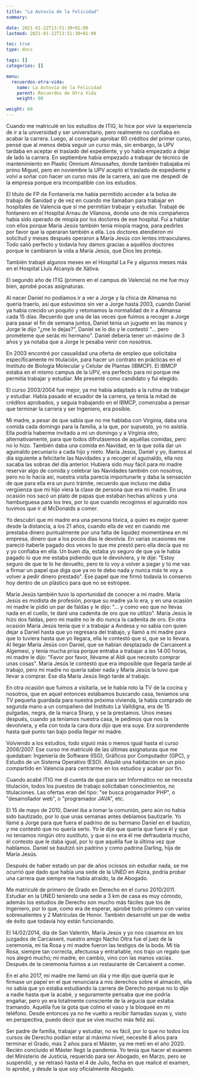 ```yaml
---
title: "La Autovía de la Felicidad"
summary:

date: 2021-01-22T13:51:30+01:00
lastmod: 2021-01-22T13:51:30+01:00

toc: true
type: docs

tags: []
categories: []

menu:
  recuerdos-otra-vida:
    name: La Autovía de la Felicidad
    parent: Recuerdos de Otra Vida
    weight: 60

weight: 60
---
```


Cuando me matriculé en los estudios de ITIG, lo hice por vivir la experiencia de ir a la universidad y ser universitario, pero realmente no confiaba en acabar la carrera. Luego, al conseguir aprobar 60 créditos del primer curso, pensé que al menos debía seguir un curso más, sin embargo, la UPV tardaba en aceptar el trasladó del expediente, y yo había empezado a dejar de lado la carrera. En septiembre había empezado a trabajar de técnico de mantenimiento en Plastic Omnium Almussafes, donde también trabajaba mi primo Miguel, pero en noviembre la UPV aceptó el traslado de expediente y volví a soñar con hacer un curso más de la carrera, así que me despedí de la empresa porque era incompatible con los estudios.

El título de FP de Fontanería me había permitido acceder a la bolsa de trabajo de Sanidad y de vez en cuando me llamaban para trabajar en hospitales de Valencia que sí me permitían trabajar y estudiar. Trabajé de fontanero en el Hospital Arnau de Vilanova, donde uno de mis compañeros había sido operado de miopía por los doctores de ese hospital. Fui a hablar con ellos porque María Jesús también tenía miopía magna, para pedirles por favor que la operaran también a ella. Los doctores atendieron mi solicitud y meses después operaron a María Jesús con lentes intraoculares. Todo salió perfecto y todavía hoy damos gracias a aquéllos doctores porque le cambiaron la vida a María Jesús, que Dios les proteja.

También trabajé algunos meses en el Hospital La Fe y algunos meses más en el Hospital Lluís Alcanyís de Xátiva.

El segundo año de ITIG (primero en el campus de Valencia) no me fue muy bien, aprobé pocas asignaturas.

Al nacer Daniel no podíamos ir a ver a Jorge y la chica de Almansa no quería traerlo, así que estuvimos sin ver a Jorge hasta 2003, cuando Daniel ya había crecido un poquito y retomamos la normalidad de ir a Almansa cada 15 días. Recuerdo que una de las veces que fuimos a recoger a Jorge para pasar el fin de semana juntos, Daniel tenía un juguete en las manos y Jorge le dijo "¿me lo dejas?", Daniel se lo dio y le contestó "... pero prométeme que serás mi hermano". Daniel debería tener un máximo de 3 años y ya notaba que a Jorge le pesaba venir con nosotros.

En 2003 encontré por casualidad una oferta de empleo que solicitaba específicamente mi titulación, para hacer un contrato en prácticas en el Instituto de Biología Molecular y Celular de Plantas (IBMCP). El IBMCP estaba en el mismo campus de la UPV, era perfecto para mi porque me permitía trabajar y estudiar. Me presenté como candidato y fui elegido.

El curso 2003/2004 fue mejor, ya me había adaptado a la rutina de trabajar y estudiar. Había pasado el ecuador de la carrera, ya tenía la mitad de créditos aprobados, y seguía trabajando en el IBMCP, comenzaba a pensar que terminar la carrera y ser Ingeniero, era posible.

Mi madre, a pesar de que sabía que no me hablaba con Virginia, daba una comida cada domingo para la familia, a la que, por supuesto, yo no asistía. Ella podría haberme invitado a mi un domingo y a Virginia otro, alternativamente, para que todos difrutásemos de aquéllas comidas, pero no lo hizo. También daba una comida en Navidad, en la que solía dar un aguinaldo pecuniario a cada hijo y nieto. María Jesús, Daniel y yo, íbamos al día siguiente a felicitarle las Navidades y a recoger el aguinaldo, ella nos sacaba las sobras del día anterior. Hubiera sido muy fácil para mi madre reservar algo de comida y celebrar las Navidades también con nosotros, pero no lo hacía así, nuestra visita parecía importunarle y daba la sensación de que para ella era un puro trámite, recuerdo que incluso me daba vergüenza que mi hijo viera la clase de persona que era mi madre. En una ocasión nos sacó un plato de papas que estaban hechas añicos y una hamburguesa para los tres, por lo que cuando recogimos el aguinaldo nos tuvimos que ir al McDonalds a comer.

Yo descubrí que mi madre era una persona tóxica, a quien es mejor querer desde la distancia, a los 21 años, cuando ella de vez en cuando me prestaba dinero puntualmente por una falta de liquidez momentánea en mi empresa, dinero que a los pocos días le devolvía. En varias ocasiones me pareció haberle pagado dos veces lo que me prestó pero ella decía que no y yo confiaba en ella. Un buen día, estaba yo seguro de que ya le había pagado lo que me estaba pidiendo que le devolviera, y le dije: "Estoy seguro de que te lo he devuelto, pero te lo voy a volver a pagar y tú me vas a firmar un papel que diga que ya no te debo nada y nunca más te voy a volver a pedir dinero prestado". Ese papel que me firmó todavía lo conservo hoy dentro de un plástico para que no se estropee.

María Jesús también tuvo la oportunidad de conocer a mi madre. María Jesús es modista de profesión, porque su madre ya lo era, y en una ocasión mi madre le pidió un par de faldas y le dijo: "... y como veo que no llevas nada en el cuello, te daré una cadenita de oro que no utilizo". María Jesús le hizo dos faldas, pero mi madre no le dio nunca la cadenita de oro. En otra ocasión María Jesús tenía que ir a trabajar a Avidesa y no sabía con quien dejar a Daniel hasta que yo regresara del trabajo, y llamó a mi madre para que lo tuviera hasta que yo llegara, ella le contestó que sí, que se lo llevara. Al llegar María Jesús con Daniel, que se habían desplazado de Carcaixent a Algemesí, y tenía mucha prisa porque entraba a trabajar a las 14:00 horas, mi madre le dijo: "Favor por favor, llévame al Aldi que necesito comprar unas cosas". María Jesús le contestó que era imposible que llegaría tarde al trabajo, pero mi madre no quería saber nada y María Jesús la tuvo que llevar a comprar. Ese día María Jesús llegó tarde al trabajo.

En otra ocasión que fuimos a visitarla, se le había roto la TV de la cocina y nosotros, que en aquel entonces estábamos buscando casa, teníamos una TV pequeña guardada para nuestra próxima vivienda, la había comprado de segunda mano a un compañero del Instituto La Valldigna, era de 15 pulgadas, negra, de la marca Sharp, y se la prestamos. Unos meses después, cuando ya teníamos nuestra casa, le pedimos que nos la devolviera, y ella con toda la cara dura dijo que era suya. Era sorprendente hasta qué punto tan bajo podía llegar mi madre.

Volviendo a los estudios, todo siguió más o menos igual hasta el curso 2006/2007. Ese curso me matriculé de las últimas asignaturas que me quedaban: Ingeniería de Software (ISG), Gráficos por Computador (GPC), y Estudio de un Sistema Operativo (ESO). Alquilé una habitación en un piso compartido en Valencia para centrarme en los estudios y acabar por fin.

Cuando acabé ITIG me di cuenta de que para ser Informático no se necesita titulación, todos los puestos de trabajo solicitaban conocimientos, no titulaciones. Las ofertas eran del tipo: "se busca progamador PHP", o "desarrollador web", o "programador JAVA", etc.

El 15 de mayo de 2010, Daniel iba a tomar la comunión, pero aún no había sido bautizado, por lo que unas semanas antes debíamos bautizarle. Yo llamé a Jorge para que fuera el padrino de su hermano Daniel en el bautizo, y me contestó que no quería serlo. Yo le dije que quería que fuera él y que no teníamos ningún otro sustituto, y que si no era él me defraudaría mucho, él contesto que le daba igual, por lo que aquélla fue la última vez que hablamos. Daniel se bautizó sin padrino y como padrina Darling, hija de María Jesús.

Después de haber estado un par de años ociosos sin estudiar nada, se me ocurrió que dado que había una sede de la UNED en Alzira, podría probar una carrera que siempre me había atraído, la de Abogado.

Me matriculé de primero de Grado en Derecho en el curso 2010/2011. Estudiar en la UNED teniendo una sede a 3 km de casa es muy cómodo, además los estudios de Derecho son mucho más fáciles que los de Ingeniero, por lo que, como era de esperar, aprobé todo primero con varios sobresalientes y 2 Matrículas de Honor. También desarrollé un par de webs de éxito que todavía hoy están funcionando.

El 14/02/2014, día de San Valentín, María Jesús y yo nos casamos en los juzgados de Carcaixent, nuestro amigo Nacho Oltra fue el juez de la ceremonia, mi tía Rosa y mi madre fueron las testigos de la boda. Mi tía Rosa, siempre tan correcta, afectuosa y entrañable, nos trajo un regalo que nos alegró mucho; mi madre, en cambio, vino con las manos vacías. Después de la ceremonia fuimos a un restaurante de Carcaixent a comer.

En el año 2017, mi madre me llamó un día y me dijo que quería que le firmase un papel en el que renunciara a mis derechos sobre el almacén, ella no sabía que yo estaba estudiando la carrera de Derecho porque no lo dije a nadie hasta que la acabé, y seguramente pensaba que me podría engañar, pero yo era totalmente consciente de la argucia que estaba tramando. Aquélla fue la gota que colmo el vaso y la bloqueé en mi teléfono. Desde entonces ya no he vuelto a recibir llamadas suyas y, visto en perspectiva, puedo decir que se vive mucho más feliz así.

Ser padre de familia, trabajar y estudiar, no es fácil, por lo que no todos los cursos de Derecho podían estar al máximo nivel, necesité 8 años para terminar el Grado, más 2 años para el Máster, ya me metí en el año 2020. Recién concluido el Máster llegó la pandemia. Yo tenía que hacer el examen del Ministerio de Justicia, requerido para ser Abogado, en Marzo, pero se suspendió, y se retrasó hasta el 4 de Julio, fecha en que realicé el examen, lo aprobé, y desde la que soy oficialmente Abogado.
